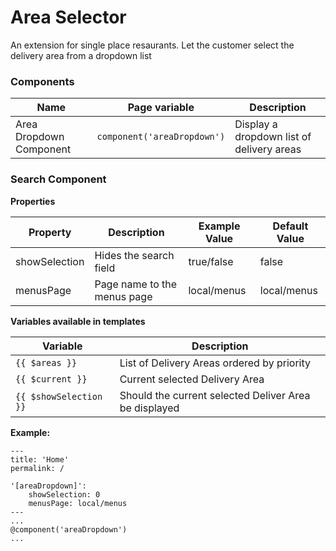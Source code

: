# Area Selector
An extension for single place resaurants.
Let the customer select the delivery area from a dropdown list 

### Components
| Name     | Page variable                | Description                                      |
| -------- | ---------------------------- | ------------------------------------------------ |
| Area Dropdown Component  | `component('areaDropdown')` | Display a dropdown list of delivery areas |

### Search Component

**Properties**

| Property                 | Description              | Example Value | Default Value |
| ------------------------ | ------------------------ | ------------- | ------------- |
| showSelection            | Hides the search field            | true/false        | false         |
| menusPage                | Page name to the menus page            | local/menus         | local/menus         |

**Variables available in templates**

| Variable                  | Description                                                  |
| ------------------------- | ------------------------------------------------------------ |
| `{{ $areas }}` | List of Delivery Areas ordered by priority |
| `{{ $current }}` | Current selected Delivery Area |
| `{{ $showSelection }}` | Should the current selected Deliver Area be displayed |

**Example:**

```
---
title: 'Home'
permalink: /

'[areaDropdown]':
    showSelection: 0
    menusPage: local/menus
---
...
@component('areaDropdown')
...
```